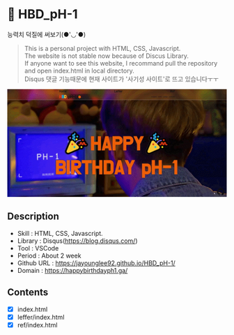 # 🧡 HBD_pH-1
능력치 덕질에 써보기(●'◡'●)

> This is a personal project with HTML, CSS, Javascript.  
> The website is not stable now because of Discus Library.  
> If anyone want to see this website, I recommand pull the repository and open index.html in local directory.  
> Disqus 댓글 기능때문에 현재 사이트가 '사기성 사이트'로 뜨고 있습니다ㅜㅜ

![Showing UI](/_info-img/info-HBD-pH-1.gif)

## Description
- Skill : HTML, CSS, Javascript.
- Library : Disqus(https://blog.disqus.com/)
- Tool : VSCode
- Period : About 2 week 
- Github URL : https://jayounglee92.github.io/HBD_pH-1/
- Domain : https://happybirthdayph1.ga/

## Contents
- [x] index.html  
- [x] leffer/index.html  
- [x] ref/index.html